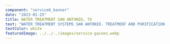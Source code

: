 ```yaml
---
component: "service6_banner"
date: "2023-01-25"
title: WATER TREATMENT SAN ANTONIO, TX
text: "WATER TREATMENT SYSTEMS SAN ANTONIO. TREATMENT AND PURIFICATION SYSTEMS FOR COMMERCIAL, WELL AND RESIDENTIAL HOMES IN SAN ANTONIO"
textColor: white
featuredImage: ../../../images/service-gaines.webp
---
```

